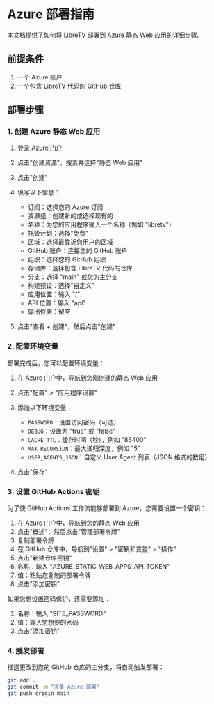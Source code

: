 # Azure 部署指南

本文档提供了如何将 LibreTV 部署到 Azure 静态 Web 应用的详细步骤。

## 前提条件

1. 一个 Azure 账户
2. 一个包含 LibreTV 代码的 GitHub 仓库

## 部署步骤

### 1. 创建 Azure 静态 Web 应用

1. 登录 [Azure 门户](https://portal.azure.com/)
2. 点击"创建资源"，搜索并选择"静态 Web 应用"
3. 点击"创建"
4. 填写以下信息：
   - 订阅：选择您的 Azure 订阅
   - 资源组：创建新的或选择现有的
   - 名称：为您的应用程序输入一个名称（例如 "libretv"）
   - 托管计划：选择"免费"
   - 区域：选择最靠近您用户的区域
   - GitHub 账户：连接您的 GitHub 账户
   - 组织：选择您的 GitHub 组织
   - 存储库：选择包含 LibreTV 代码的仓库
   - 分支：选择 "main" 或您的主分支
   - 构建预设：选择"自定义"
   - 应用位置：输入 "/"
   - API 位置：输入 "api"
   - 输出位置：留空

5. 点击"查看 + 创建"，然后点击"创建"

### 2. 配置环境变量

部署完成后，您可以配置环境变量：

1. 在 Azure 门户中，导航到您刚创建的静态 Web 应用
2. 点击"配置" > "应用程序设置"
3. 添加以下环境变量：
   - `PASSWORD`：设置访问密码（可选）
   - `DEBUG`：设置为 "true" 或 "false"
   - `CACHE_TTL`：缓存时间（秒），例如 "86400"
   - `MAX_RECURSION`：最大递归深度，例如 "5"
   - `USER_AGENTS_JSON`：自定义 User Agent 列表（JSON 格式的数组）

4. 点击"保存"

### 3. 设置 GitHub Actions 密钥

为了使 GitHub Actions 工作流能够部署到 Azure，您需要设置一个密钥：

1. 在 Azure 门户中，导航到您的静态 Web 应用
2. 点击"概述"，然后点击"管理部署令牌"
3. 复制部署令牌
4. 在 GitHub 仓库中，导航到"设置" > "密钥和变量" > "操作"
5. 点击"新建仓库密钥"
6. 名称：输入 "AZURE_STATIC_WEB_APPS_API_TOKEN"
7. 值：粘贴您复制的部署令牌
8. 点击"添加密钥"

如果您想设置密码保护，还需要添加：
1. 名称：输入 "SITE_PASSWORD"
2. 值：输入您想要的密码
3. 点击"添加密钥"

### 4. 触发部署

推送更改到您的 GitHub 仓库的主分支，将自动触发部署：

```bash
git add .
git commit -m "准备 Azure 部署"
git push origin main